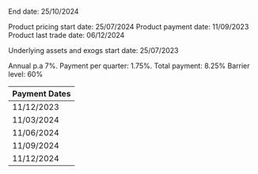 End date: 25/10/2024

Product pricing start date: 25/07/2024
Product payment date: 11/09/2023
Product last trade date: 06/12/2024

Underlying assets and exogs start date: 25/07/2023

Annual p.a 7%. Payment per quarter: 1.75%. Total payment: 8.25%
Barrier level: 60%


| Payment Dates |
| ---- |
| 11/12/2023 |
| 11/03/2024 |
| 11/06/2024 |
| 11/09/2024 |
| 11/12/2024 |
